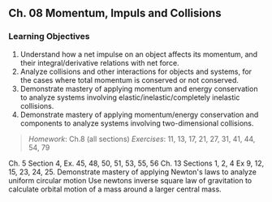## Ch. 08 Momentum, Impuls and Collisions

### Learning Objectives
1. Understand how a net impulse on an object affects its momentum, and their integral/derivative relations with net force.
2. Analyze collisions and other interactions for objects and systems, for the cases where total momentum is conserved or not conserved.
3. Demonstrate mastery of applying momentum and energy conservation to analyze systems involving elastic/inelastic/completely inelastic collisions.
4. Demonstrate mastery of applying momentum/energy conservation and components to analyze systems involving two-dimensional collisions.

> _Homework_: Ch.8 (all sections)
_Exercises_: 11, 13, 17, 21, 27, 31, 41, 44, 54, 79

Ch. 5  Section 4, Ex. 45, 48, 50, 51, 53, 55, 56
Ch. 13 Sections 1, 2, 4  Ex 9, 12, 15, 23, 24, 25.
Demonstrate mastery of applying Newton's laws to analyze uniform circular motion
Use newtons inverse square law of gravitation to calculate orbital motion of a  mass around a larger central mass.
